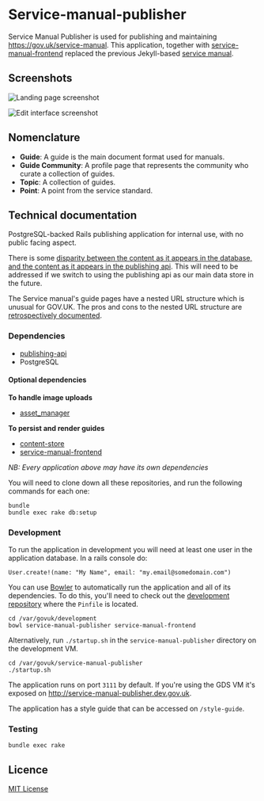 # Service-manual-publisher

Service Manual Publisher is used for publishing and maintaining https://gov.uk/service-manual. This application, together with
[service-manual-frontend](https://github.com/alphagov/service-manual-frontend)
replaced the previous Jekyll-based
[service manual](https://github.com/alphagov/government-service-design-manual).

## Screenshots

![Landing page screenshot](http://i.imgur.com/UHqjufR.png)

![Edit interface screenshot](http://i.imgur.com/sFP1IUD.png)

## Nomenclature

- **Guide**: A guide is the main document format used for manuals.
- **Guide Community**: A profile page that represents the community who curate a
  collection of guides.
- **Topic**: A collection of guides.
- **Point**: A point from the service standard.

## Technical documentation

PostgreSQL-backed Rails publishing application for internal use, with no
public facing aspect.

There is some [disparity between the content as it appears in the database, and
the content as it appears in the publishing api](doc/arch/002-disparity-between-database-and-publishing-api.md).
This will need to be addressed if we switch to using the publishing api as our
main data store in the future.

The Service manual's guide pages have a nested URL structure which is unusual
for GOV.UK. The pros and cons to the nested URL structure are
[retrospectively documented](doc/arch/001-nested-url-structure.md).

### Dependencies

- [publishing-api](https://github.com/alphagov/publishing-api)
- PostgreSQL

#### Optional dependencies

**To handle image uploads**

- [asset_manager](https://github.com/alphagov/asset-manager)

**To persist and render guides**

- [content-store](https://github.com/alphagov/content-store)
- [service-manual-frontend](https://github.com/alphagov/service-manual-frontend)

_NB: Every application above may have its own dependencies_

You will need to clone down all these repositories, and run the following commands
for each one:

```
bundle
bundle exec rake db:setup
```

### Development

To run the application in development you will need at least one user in the
application database. In a rails console do:

```
User.create!(name: "My Name", email: "my.email@somedomain.com")
```

You can use [Bowler](https://github.com/JordanHatch/bowler) to automatically run
the application and all of its dependencies. To do this, you'll need to check
out the [development repository](https://github.gds/gds/development) where the
`Pinfile` is located.

```
cd /var/govuk/development
bowl service-manual-publisher service-manual-frontend
```

Alternatively, run `./startup.sh` in the `service-manual-publisher` directory on
the development VM.

```
cd /var/govuk/service-manual-publisher
./startup.sh
```

The application runs on port `3111` by default. If you're using the GDS VM it's
exposed on http://service-manual-publisher.dev.gov.uk.

The application has a style guide that can be accessed on `/style-guide`.

### Testing

`bundle exec rake`

## Licence

[MIT License](LICENCE)
